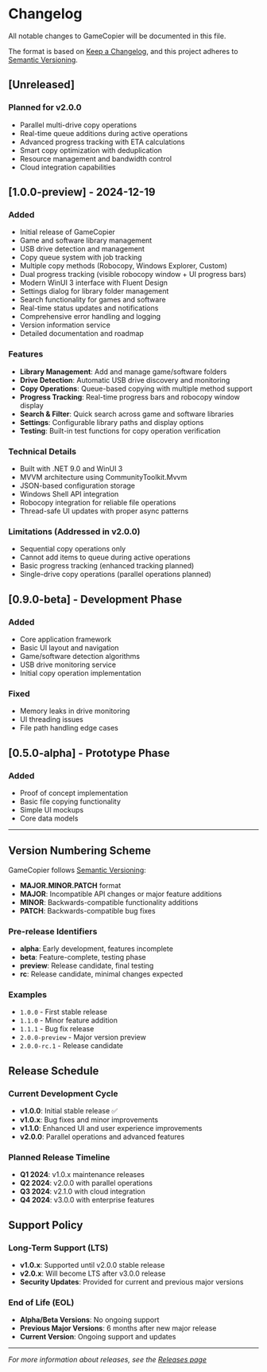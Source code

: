 ﻿# Changelog

All notable changes to GameCopier will be documented in this file.

The format is based on [Keep a Changelog](https://keepachangelog.com/en/1.0.0/),
and this project adheres to [Semantic Versioning](https://semver.org/spec/v2.0.0.html).

## [Unreleased]

### Planned for v2.0.0
- Parallel multi-drive copy operations
- Real-time queue additions during active operations
- Advanced progress tracking with ETA calculations
- Smart copy optimization with deduplication
- Resource management and bandwidth control
- Cloud integration capabilities

## [1.0.0-preview] - 2024-12-19

### Added
- Initial release of GameCopier
- Game and software library management
- USB drive detection and management
- Copy queue system with job tracking
- Multiple copy methods (Robocopy, Windows Explorer, Custom)
- Dual progress tracking (visible robocopy window + UI progress bars)
- Modern WinUI 3 interface with Fluent Design
- Settings dialog for library folder management
- Search functionality for games and software
- Real-time status updates and notifications
- Comprehensive error handling and logging
- Version information service
- Detailed documentation and roadmap

### Features
- **Library Management**: Add and manage game/software folders
- **Drive Detection**: Automatic USB drive discovery and monitoring
- **Copy Operations**: Queue-based copying with multiple method support
- **Progress Tracking**: Real-time progress bars and robocopy window display
- **Search & Filter**: Quick search across game and software libraries
- **Settings**: Configurable library paths and display options
- **Testing**: Built-in test functions for copy operation verification

### Technical Details
- Built with .NET 9.0 and WinUI 3
- MVVM architecture using CommunityToolkit.Mvvm
- JSON-based configuration storage
- Windows Shell API integration
- Robocopy integration for reliable file operations
- Thread-safe UI updates with proper async patterns

### Limitations (Addressed in v2.0.0)
- Sequential copy operations only
- Cannot add items to queue during active operations
- Basic progress tracking (enhanced tracking planned)
- Single-drive copy operations (parallel operations planned)

## [0.9.0-beta] - Development Phase

### Added
- Core application framework
- Basic UI layout and navigation
- Game/software detection algorithms
- USB drive monitoring service
- Initial copy operation implementation

### Fixed
- Memory leaks in drive monitoring
- UI threading issues
- File path handling edge cases

## [0.5.0-alpha] - Prototype Phase

### Added
- Proof of concept implementation
- Basic file copying functionality
- Simple UI mockups
- Core data models

---

## Version Numbering Scheme

GameCopier follows [Semantic Versioning](https://semver.org/):

- **MAJOR.MINOR.PATCH** format
- **MAJOR**: Incompatible API changes or major feature additions
- **MINOR**: Backwards-compatible functionality additions
- **PATCH**: Backwards-compatible bug fixes

### Pre-release Identifiers
- **alpha**: Early development, features incomplete
- **beta**: Feature-complete, testing phase
- **preview**: Release candidate, final testing
- **rc**: Release candidate, minimal changes expected

### Examples
- `1.0.0` - First stable release
- `1.1.0` - Minor feature addition
- `1.1.1` - Bug fix release
- `2.0.0-preview` - Major version preview
- `2.0.0-rc.1` - Release candidate

## Release Schedule

### Current Development Cycle
- **v1.0.0**: Initial stable release ✅
- **v1.0.x**: Bug fixes and minor improvements
- **v1.1.0**: Enhanced UI and user experience improvements
- **v2.0.0**: Parallel operations and advanced features

### Planned Release Timeline
- **Q1 2024**: v1.0.x maintenance releases
- **Q2 2024**: v2.0.0 with parallel operations
- **Q3 2024**: v2.1.0 with cloud integration
- **Q4 2024**: v3.0.0 with enterprise features

## Support Policy

### Long-Term Support (LTS)
- **v1.0.x**: Supported until v2.0.0 stable release
- **v2.0.x**: Will become LTS after v3.0.0 release
- **Security Updates**: Provided for current and previous major versions

### End of Life (EOL)
- **Alpha/Beta Versions**: No ongoing support
- **Previous Major Versions**: 6 months after new major release
- **Current Version**: Ongoing support and updates

---

*For more information about releases, see the [Releases page](https://github.com/yourusername/gamecopier/releases)*